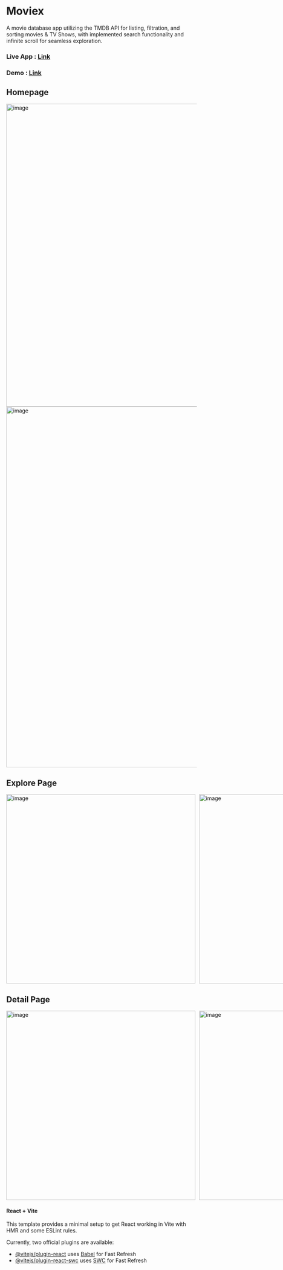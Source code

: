 # Moviex
A movie database app utilizing the TMDB API for listing, filtration, and sorting movies & TV Shows, with implemented search functionality and infinite scroll for seamless exploration.
### Live App : <a href="https://moviex-sand.vercel.app" target="_blank">Link</a>
### Demo : <a href="https://drive.google.com/file/d/1avPDmZo8jx2m46NeZGIydt9728nyRPGi/view?usp=drive_link" target="_blank">Link</a>

## Homepage
<img width="800" alt="image" src="https://github.com/logic-found/moviex/assets/93260606/b9dff860-9eab-4706-950b-7cb5fe47b013"><img width="953" alt="image" src="https://github.com/logic-found/moviex/assets/93260606/450ea10b-66d1-4451-8942-219f313f15b8">

## Explore Page
<div style="display: flex; justify-content: space-between; gap:10px">
<img width="500" alt="image" src="https://github.com/logic-found/moviex/assets/93260606/60737edd-4680-4cfa-af2a-854082e9a4f0">
<img width="500" alt="image" src="https://github.com/logic-found/moviex/assets/93260606/cac4da73-daa6-4fe8-add9-6a34be4fc5b7">
</div>


## Detail Page
<div style="display: flex; justify-content: space-between; gap:10px">
<img width="500" alt="image" src="https://github.com/logic-found/moviex/assets/93260606/1e5d56b9-61d7-476c-aa1a-91741faa098d">
<img width="500" alt="image" src="https://github.com/logic-found/moviex/assets/93260606/bd1a90c5-6e3a-468e-8e27-38178032a1d1">
</div>


#### React + Vite

This template provides a minimal setup to get React working in Vite with HMR and some ESLint rules.

Currently, two official plugins are available:

- [@vitejs/plugin-react](https://github.com/vitejs/vite-plugin-react/blob/main/packages/plugin-react/README.md) uses [Babel](https://babeljs.io/) for Fast Refresh
- [@vitejs/plugin-react-swc](https://github.com/vitejs/vite-plugin-react-swc) uses [SWC](https://swc.rs/) for Fast Refresh
